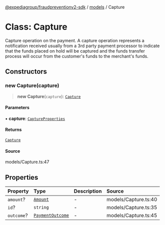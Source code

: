 [@expediagroup/fraudpreventionv2-sdk](../../index.md) / [models](../index.md) / Capture

# Class: Capture

Capture operation on the payment. A capture operation represents a notification received usually from a 3rd party payment processor to indicate that the funds placed on hold will be captured and the funds transfer process will occur from the customer\'s funds to the merchant\'s funds.

## Constructors

### new Capture(capture)

> **new Capture**(`capture`): [`Capture`](Capture.md)

#### Parameters

▪ **capture**: [`CaptureProperties`](../interfaces/CaptureProperties.md)

#### Returns

[`Capture`](Capture.md)

#### Source

models/Capture.ts:47

## Properties

| Property | Type | Description | Source |
| :------ | :------ | :------ | :------ |
| `amount`? | [`Amount`](Amount.md) | - | models/Capture.ts:40 |
| `id`? | `string` | - | models/Capture.ts:35 |
| `outcome`? | [`PaymentOutcome`](PaymentOutcome.md) | - | models/Capture.ts:45 |

